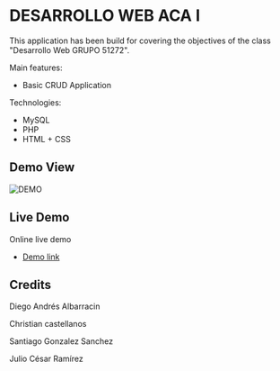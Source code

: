 # DESARROLLO WEB ACA I

This application has been build for covering the objectives of the class "Desarrollo Web GRUPO 51272".

Main features:

- Basic CRUD Application

Technologies:

- MySQL
- PHP
- HTML + CSS

## Demo View

![DEMO]()

## Live Demo

Online live demo

- [Demo link](https://crud51272.000webhostapp.com/#)

## Credits

Diego Andrés Albarracin

Christian castellanos

Santiago Gonzalez Sanchez

Julio César Ramírez
